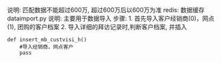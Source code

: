﻿说明: 
    匹配数据不能超过600万, 超过600万后以600万为准
redis: 数据缓存
dataimport.py
    说明: 主要用于数据导入
    步骤:
        1. 首先导入客户经销商(0)，网点(1), 团购的客户档案
        2. 导入详细的拜访记录时,判断客户档案, 并插入
        
    def insert_mb_custvisi_h()
        #导入经销商，网点客户
        pass